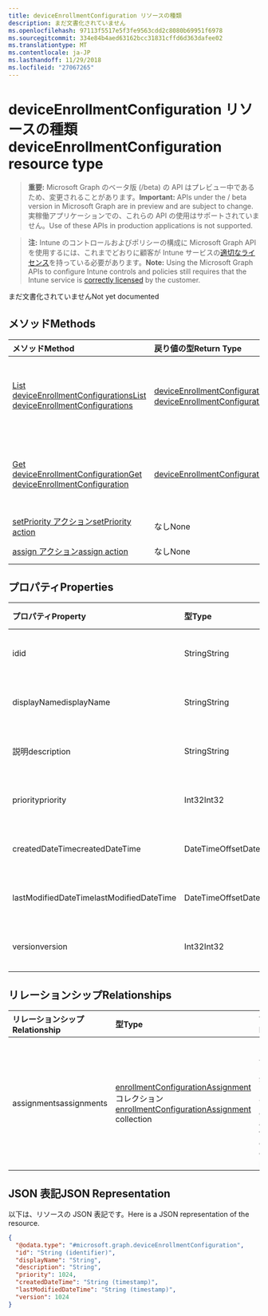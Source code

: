 ```yaml
---
title: deviceEnrollmentConfiguration リソースの種類
description: まだ文書化されていません
ms.openlocfilehash: 97113f5517e5f3fe9563cdd2c8080b69951f6978
ms.sourcegitcommit: 334e84b4aed63162bcc31831cffd6d363dafee02
ms.translationtype: MT
ms.contentlocale: ja-JP
ms.lasthandoff: 11/29/2018
ms.locfileid: "27067265"
---
```

# <a name="deviceenrollmentconfiguration-resource-type"></a><span data-ttu-id="edce1-103">deviceEnrollmentConfiguration リソースの種類</span><span class="sxs-lookup"><span data-stu-id="edce1-103">deviceEnrollmentConfiguration resource type</span></span>

> <span data-ttu-id="edce1-104">**重要:** Microsoft Graph のベータ版 (/beta) の API はプレビュー中であるため、変更されることがあります。</span><span class="sxs-lookup"><span data-stu-id="edce1-104">**Important:** APIs under the / beta version in Microsoft Graph are in preview and are subject to change.</span></span> <span data-ttu-id="edce1-105">実稼働アプリケーションでの、これらの API の使用はサポートされていません。</span><span class="sxs-lookup"><span data-stu-id="edce1-105">Use of these APIs in production applications is not supported.</span></span>

> <span data-ttu-id="edce1-106">**注:** Intune のコントロールおよびポリシーの構成に Microsoft Graph API を使用するには、これまでどおりに顧客が Intune サービスの[適切なライセンス](https://go.microsoft.com/fwlink/?linkid=839381)を持っている必要があります。</span><span class="sxs-lookup"><span data-stu-id="edce1-106">**Note:** Using the Microsoft Graph APIs to configure Intune controls and policies still requires that the Intune service is [correctly licensed](https://go.microsoft.com/fwlink/?linkid=839381) by the customer.</span></span>

<span data-ttu-id="edce1-107">まだ文書化されていません</span><span class="sxs-lookup"><span data-stu-id="edce1-107">Not yet documented</span></span>
## <a name="methods"></a><span data-ttu-id="edce1-108">メソッド</span><span class="sxs-lookup"><span data-stu-id="edce1-108">Methods</span></span>
|<span data-ttu-id="edce1-109">メソッド</span><span class="sxs-lookup"><span data-stu-id="edce1-109">Method</span></span>|<span data-ttu-id="edce1-110">戻り値の型</span><span class="sxs-lookup"><span data-stu-id="edce1-110">Return Type</span></span>|<span data-ttu-id="edce1-111">説明</span><span class="sxs-lookup"><span data-stu-id="edce1-111">Description</span></span>|
|:---|:---|:---|
|[<span data-ttu-id="edce1-112">List deviceEnrollmentConfigurations</span><span class="sxs-lookup"><span data-stu-id="edce1-112">List deviceEnrollmentConfigurations</span></span>](../api/intune-onboarding-deviceenrollmentconfiguration-list.md)|<span data-ttu-id="edce1-113">[deviceEnrollmentConfiguration](../resources/intune-onboarding-deviceenrollmentconfiguration.md) コレクション</span><span class="sxs-lookup"><span data-stu-id="edce1-113">[deviceEnrollmentConfiguration](../resources/intune-onboarding-deviceenrollmentconfiguration.md) collection</span></span>|<span data-ttu-id="edce1-114">[deviceEnrollmentConfiguration](../resources/intune-onboarding-deviceenrollmentconfiguration.md) オブジェクトのプロパティとリレーションシップをリストします。</span><span class="sxs-lookup"><span data-stu-id="edce1-114">List properties and relationships of the [deviceEnrollmentConfiguration](../resources/intune-onboarding-deviceenrollmentconfiguration.md) objects.</span></span>|
|[<span data-ttu-id="edce1-115">Get deviceEnrollmentConfiguration</span><span class="sxs-lookup"><span data-stu-id="edce1-115">Get deviceEnrollmentConfiguration</span></span>](../api/intune-onboarding-deviceenrollmentconfiguration-get.md)|[<span data-ttu-id="edce1-116">deviceEnrollmentConfiguration</span><span class="sxs-lookup"><span data-stu-id="edce1-116">deviceEnrollmentConfiguration</span></span>](../resources/intune-onboarding-deviceenrollmentconfiguration.md)|<span data-ttu-id="edce1-117">[deviceEnrollmentConfiguration](../resources/intune-onboarding-deviceenrollmentconfiguration.md) オブジェクトのプロパティとリレーションシップを読み取ります。</span><span class="sxs-lookup"><span data-stu-id="edce1-117">Read properties and relationships of the [deviceEnrollmentConfiguration](../resources/intune-onboarding-deviceenrollmentconfiguration.md) object.</span></span>|
|[<span data-ttu-id="edce1-118">setPriority アクション</span><span class="sxs-lookup"><span data-stu-id="edce1-118">setPriority action</span></span>](../api/intune-onboarding-deviceenrollmentconfiguration-setpriority.md)|<span data-ttu-id="edce1-119">なし</span><span class="sxs-lookup"><span data-stu-id="edce1-119">None</span></span>|<span data-ttu-id="edce1-120">まだ文書化されていません</span><span class="sxs-lookup"><span data-stu-id="edce1-120">Not yet documented</span></span>|
|[<span data-ttu-id="edce1-121">assign アクション</span><span class="sxs-lookup"><span data-stu-id="edce1-121">assign action</span></span>](../api/intune-onboarding-deviceenrollmentconfiguration-assign.md)|<span data-ttu-id="edce1-122">なし</span><span class="sxs-lookup"><span data-stu-id="edce1-122">None</span></span>|<span data-ttu-id="edce1-123">まだ文書化されていません</span><span class="sxs-lookup"><span data-stu-id="edce1-123">Not yet documented</span></span>|

## <a name="properties"></a><span data-ttu-id="edce1-124">プロパティ</span><span class="sxs-lookup"><span data-stu-id="edce1-124">Properties</span></span>
|<span data-ttu-id="edce1-125">プロパティ</span><span class="sxs-lookup"><span data-stu-id="edce1-125">Property</span></span>|<span data-ttu-id="edce1-126">型</span><span class="sxs-lookup"><span data-stu-id="edce1-126">Type</span></span>|<span data-ttu-id="edce1-127">説明</span><span class="sxs-lookup"><span data-stu-id="edce1-127">Description</span></span>|
|:---|:---|:---|
|<span data-ttu-id="edce1-128">id</span><span class="sxs-lookup"><span data-stu-id="edce1-128">id</span></span>|<span data-ttu-id="edce1-129">String</span><span class="sxs-lookup"><span data-stu-id="edce1-129">String</span></span>|<span data-ttu-id="edce1-130">まだ文書化されていません</span><span class="sxs-lookup"><span data-stu-id="edce1-130">Not yet documented</span></span>|
|<span data-ttu-id="edce1-131">displayName</span><span class="sxs-lookup"><span data-stu-id="edce1-131">displayName</span></span>|<span data-ttu-id="edce1-132">String</span><span class="sxs-lookup"><span data-stu-id="edce1-132">String</span></span>|<span data-ttu-id="edce1-133">まだ文書化されていません</span><span class="sxs-lookup"><span data-stu-id="edce1-133">Not yet documented</span></span>|
|<span data-ttu-id="edce1-134">説明</span><span class="sxs-lookup"><span data-stu-id="edce1-134">description</span></span>|<span data-ttu-id="edce1-135">String</span><span class="sxs-lookup"><span data-stu-id="edce1-135">String</span></span>|<span data-ttu-id="edce1-136">まだ文書化されていません</span><span class="sxs-lookup"><span data-stu-id="edce1-136">Not yet documented</span></span>|
|<span data-ttu-id="edce1-137">priority</span><span class="sxs-lookup"><span data-stu-id="edce1-137">priority</span></span>|<span data-ttu-id="edce1-138">Int32</span><span class="sxs-lookup"><span data-stu-id="edce1-138">Int32</span></span>|<span data-ttu-id="edce1-139">まだ文書化されていません</span><span class="sxs-lookup"><span data-stu-id="edce1-139">Not yet documented</span></span>|
|<span data-ttu-id="edce1-140">createdDateTime</span><span class="sxs-lookup"><span data-stu-id="edce1-140">createdDateTime</span></span>|<span data-ttu-id="edce1-141">DateTimeOffset</span><span class="sxs-lookup"><span data-stu-id="edce1-141">DateTimeOffset</span></span>|<span data-ttu-id="edce1-142">まだ文書化されていません</span><span class="sxs-lookup"><span data-stu-id="edce1-142">Not yet documented</span></span>|
|<span data-ttu-id="edce1-143">lastModifiedDateTime</span><span class="sxs-lookup"><span data-stu-id="edce1-143">lastModifiedDateTime</span></span>|<span data-ttu-id="edce1-144">DateTimeOffset</span><span class="sxs-lookup"><span data-stu-id="edce1-144">DateTimeOffset</span></span>|<span data-ttu-id="edce1-145">まだ文書化されていません</span><span class="sxs-lookup"><span data-stu-id="edce1-145">Not yet documented</span></span>|
|<span data-ttu-id="edce1-146">version</span><span class="sxs-lookup"><span data-stu-id="edce1-146">version</span></span>|<span data-ttu-id="edce1-147">Int32</span><span class="sxs-lookup"><span data-stu-id="edce1-147">Int32</span></span>|<span data-ttu-id="edce1-148">まだ文書化されていません</span><span class="sxs-lookup"><span data-stu-id="edce1-148">Not yet documented</span></span>|

## <a name="relationships"></a><span data-ttu-id="edce1-149">リレーションシップ</span><span class="sxs-lookup"><span data-stu-id="edce1-149">Relationships</span></span>
|<span data-ttu-id="edce1-150">リレーションシップ</span><span class="sxs-lookup"><span data-stu-id="edce1-150">Relationship</span></span>|<span data-ttu-id="edce1-151">型</span><span class="sxs-lookup"><span data-stu-id="edce1-151">Type</span></span>|<span data-ttu-id="edce1-152">説明</span><span class="sxs-lookup"><span data-stu-id="edce1-152">Description</span></span>|
|:---|:---|:---|
|<span data-ttu-id="edce1-153">assignments</span><span class="sxs-lookup"><span data-stu-id="edce1-153">assignments</span></span>|<span data-ttu-id="edce1-154">[enrollmentConfigurationAssignment](../resources/intune-onboarding-enrollmentconfigurationassignment.md) コレクション</span><span class="sxs-lookup"><span data-stu-id="edce1-154">[enrollmentConfigurationAssignment](../resources/intune-onboarding-enrollmentconfigurationassignment.md) collection</span></span>|<span data-ttu-id="edce1-155">デバイスの構成プロファイルのグループ割り当てのリストです。</span><span class="sxs-lookup"><span data-stu-id="edce1-155">The list of group assignments for the device configuration profile.</span></span>|

## <a name="json-representation"></a><span data-ttu-id="edce1-156">JSON 表記</span><span class="sxs-lookup"><span data-stu-id="edce1-156">JSON Representation</span></span>
<span data-ttu-id="edce1-157">以下は、リソースの JSON 表記です。</span><span class="sxs-lookup"><span data-stu-id="edce1-157">Here is a JSON representation of the resource.</span></span>
<!-- {
  "blockType": "resource",
  "keyProperty": "id",
  "@odata.type": "microsoft.graph.deviceEnrollmentConfiguration"
}
-->
``` json
{
  "@odata.type": "#microsoft.graph.deviceEnrollmentConfiguration",
  "id": "String (identifier)",
  "displayName": "String",
  "description": "String",
  "priority": 1024,
  "createdDateTime": "String (timestamp)",
  "lastModifiedDateTime": "String (timestamp)",
  "version": 1024
}
```





